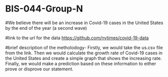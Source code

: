 # BIS-044-Group-N

#We believe there will be an increase in Covid-19 cases in the United States by the end of the year (a second wave)

#link to the url for the data
https://github.com/nytimes/covid-19-data

#brief description of the metholodogy- Firstly, we would take the us.csv file from the link. Then we would calculate the growth rate of Covid-19 cases in the United States and create a simple graph that shows the increasing rate. Finally, we would make a prediction based on these information to either prove or disprove our statement.

 

